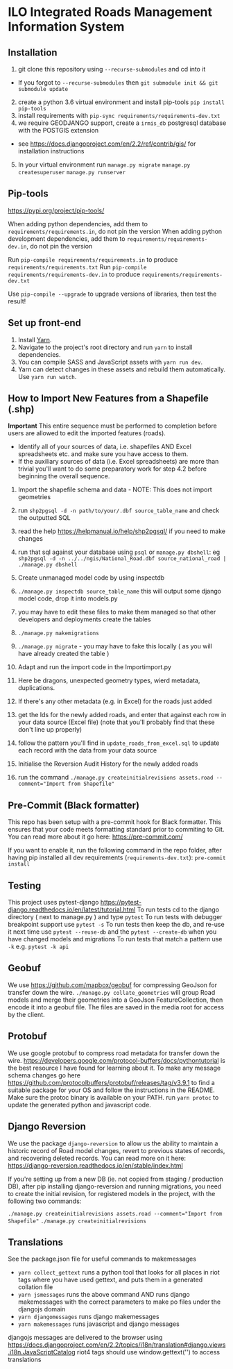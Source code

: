 # ILO Integrated Roads Management Information System

## Installation

1. git clone this repository using `--recurse-submodules` and cd into it
  - If you forgot to `--recurse-submodules` then `git submodule init && git submodule update`
2. create a python 3.6 virtual environment and install pip-tools `pip install pip-tools`
3. install requirements with `pip-sync requirements/requirements-dev.txt`
4. we require GEODJANGO support, create a `irmis_db` postgresql database with the POSTGIS extension
  - see https://docs.djangoproject.com/en/2.2/ref/contrib/gis/ for installation instructions
5. In your virtual environment run `manage.py migrate` `manage.py createsuperuser` `manage.py runserver`

## Pip-tools

https://pypi.org/project/pip-tools/

When adding python dependencies, add them to `requirements/requirements.in`, do not pin the version
When adding python development dependencies, add them to `requirements/requirements-dev.in`, do not pin the version

Run `pip-compile requirements/requirements.in` to produce `requirements/requirements.txt`
Run `pip-compile requirements/requirements-dev.in` to produce `requirements/requirements-dev.txt`

Use `pip-compile --upgrade` to upgrade versions of libraries, then test the result!

## Set up front-end

1. Install [Yarn](https://yarnpkg.com/en/docs/install).
2. Navigate to the project's root directory and run `yarn` to install dependencies.
3. You can compile SASS and JavaScript assets with `yarn run dev`.
4. Yarn can detect changes in these assets and rebuild them automatically. Use `yarn run watch`.

## How to Import New Features from a Shapefile (.shp)

**Important**
This entire sequence must be performed to completion before users are allowed to edit the imported features (roads).

- Identify all of your sources of data, i.e. shapefiles AND Excel spreadsheets etc. and make sure you have access to them.
- If the auxiliary sources of data (i.e. Excel spreadsheets) are more than trivial you'll want to do some preparatory work for step 4.2 before beginning the overall sequence.

1. Import the shapefile schema and data - NOTE: This does not import geometries
  1. run `shp2pgsql -d -n path/to/your/.dbf source_table_name` and check the outputted SQL
  2. read the help https://helpmanual.io/help/shp2pgsql/ if you need to make changes
  3. run that sql against your database using `psql` or `manage.py dbshell`: eg `shp2pgsql -d -n ../../ngis/National_Road.dbf source_national_road | ./manage.py dbshell`

2. Create unmanaged model code by using inspectdb
  1. `./manage.py inspectdb source_table_name` this will output some django model code, drop it into models.py
  2. you may have to edit these files to make them managed so that other developers and deployments create the tables
  3. `./manage.py makemigrations`
  4. `./manage.py migrate` - you may have to fake this locally ( as you will have already created the table )

3. Adapt and run the import code in the Importimport.py
  1. Here be dragons, unexpected geometry types, wierd metadata, duplications.

4. If there's any other metadata (e.g. in Excel) for the roads just added
  1. get the Ids for the newly added roads, and enter that against each row in your data source (Excel file)
     (note that you'll probably find that these don't line up properly)
  2. follow the pattern you'll find in `update_roads_from_excel.sql` to update each record with the data from your data source

5. Initialise the Reversion Audit History for the newly added roads
  1. run the command `./manage.py createinitialrevisions assets.road --comment="Import from Shapefile"`


## Pre-Commit (Black formatter)

This repo has been setup with a pre-commit hook for Black formatter. This ensures that your code meets formatting standard prior to commiting to Git. You can read more about it go here: https://pre-commit.com/

If you want to enable it, run the following command in the repo folder, after having pip installed all dev requirements (`requirements-dev.txt`): `pre-commit install`

## Testing

This project uses pytest-django https://pytest-django.readthedocs.io/en/latest/tutorial.html
To run tests cd to the django directory ( next to manage.py ) and type `pytest`
To run tests with debugger breakpoint support use `pytest -s`
To run tests then keep the db, and re-use it next time use `pytest --reuse-db` and the `pytest --create-db` when you have changed models and migrations
To run tests that match a pattern use `-k` e.g. `pytest -k api`

## Geobuf

We use https://github.com/mapbox/geobuf for compressing GeoJson for transfer down the wire.
`./manage.py collate_geometries` will group Road models and merge their geometries into a GeoJson FeatureCollection, then encode it into a geobuf file.
The files are saved in the media root for access by the client.

## Protobuf

We use google protobuf to compress road metadata for transfer down the wire.
https://developers.google.com/protocol-buffers/docs/pythontutorial is the best resource I have found for learning about it.
To make any message schema changes go here https://github.com/protocolbuffers/protobuf/releases/tag/v3.9.1 to find a suitable package for your OS and follow the instructions in the README. Make sure the protoc binary is available on your PATH.
run `yarn protoc` to update the generated python and javascript code.


## Django Reversion

We use the package `django-reversion` to allow us the ability to maintain a historic record of Road model changes, revert to previous states of records, and recovering deleted records.
You can read more on it here: https://django-reversion.readthedocs.io/en/stable/index.html

If you're setting up from a new DB (ie. not copied from staging / production DB), after pip installing django-reversion and running migrations, you need to create the initial revision, for registered models in the project, with the following two commands:

`./manage.py createinitialrevisions assets.road --comment="Import from Shapefile"`
`./manage.py createinitialrevisions`

## Translations

See the package.json file for useful commands to makemessages
- `yarn collect_gettext` runs a python tool that looks for all places in riot tags where you have used gettext, and puts them in a generated collation file
- `yarn jsmessages` runs the above command AND runs django makemessages with the correct parameters to make po files under the djangojs domain
- `yarn djangomessages` runs django makemessages
- `yarn makemessages` runs javascript and django messages

djangojs messages are delivered to the browser using https://docs.djangoproject.com/en/2.2/topics/i18n/translation#django.views.i18n.JavaScriptCatalog
riot4 tags should use window.gettext('') to access translations
